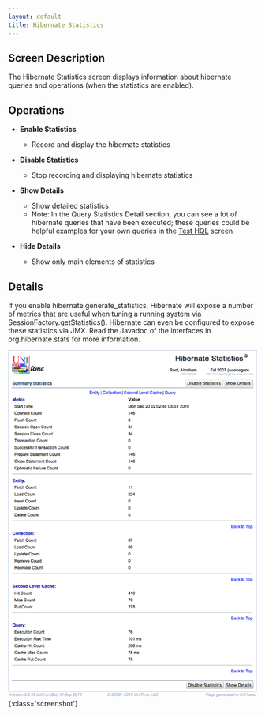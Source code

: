 ```yaml
---
layout: default
title: Hibernate Statistics
---
```



## Screen Description


 The Hibernate Statistics screen displays information about hibernate queries and operations (when the statistics are enabled).

## Operations

* **Enable Statistics**
	* Record and display the hibernate statistics

* **Disable Statistics**
	* Stop recording and displaying hibernate statistics

* **Show Details**
	* Show detailed statistics
	* Note: In the Query Statistics Detail section, you can see a lot of hibernate queries that have been executed; these queries could be helpful examples for your own queries in the [Test HQL](test-hql) screen

* **Hide Details**
	* Show only main elements of statistics

## Details


 If you enable hibernate.generate_statistics, Hibernate will expose a number of metrics that are useful when tuning a running system via SessionFactory.getStatistics(). Hibernate can even be configured to expose these statistics via JMX. Read the Javadoc of the interfaces in org.hibernate.stats for more information.


![Hibernate Statistics](images/hibernate-statistics-1.png){:class='screenshot'}
